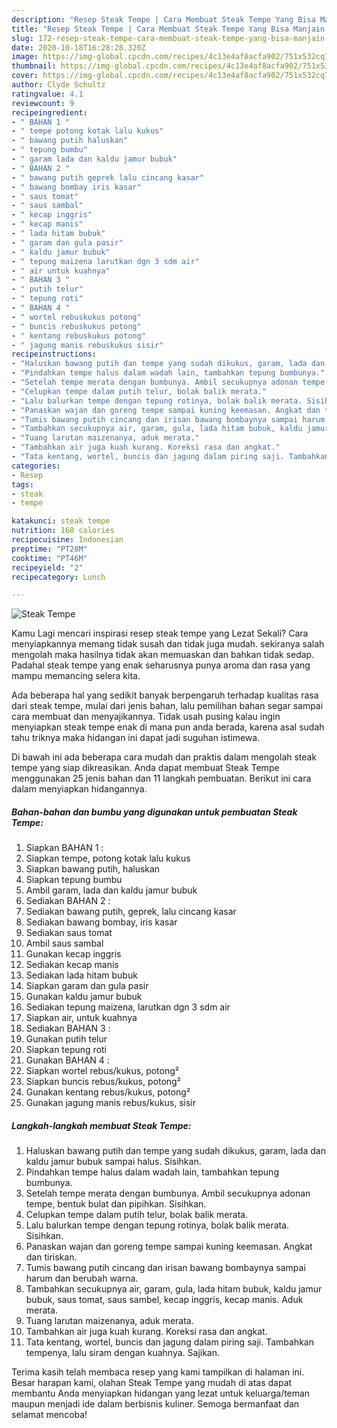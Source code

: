 ```yaml
---
description: "Resep Steak Tempe | Cara Membuat Steak Tempe Yang Bisa Manjain Lidah"
title: "Resep Steak Tempe | Cara Membuat Steak Tempe Yang Bisa Manjain Lidah"
slug: 172-resep-steak-tempe-cara-membuat-steak-tempe-yang-bisa-manjain-lidah
date: 2020-10-18T16:28:28.320Z
image: https://img-global.cpcdn.com/recipes/4c13e4af8acfa902/751x532cq70/steak-tempe-foto-resep-utama.jpg
thumbnail: https://img-global.cpcdn.com/recipes/4c13e4af8acfa902/751x532cq70/steak-tempe-foto-resep-utama.jpg
cover: https://img-global.cpcdn.com/recipes/4c13e4af8acfa902/751x532cq70/steak-tempe-foto-resep-utama.jpg
author: Clyde Schultz
ratingvalue: 4.1
reviewcount: 9
recipeingredient:
- " BAHAN 1 "
- " tempe potong kotak lalu kukus"
- " bawang putih haluskan"
- " tepung bumbu"
- " garam lada dan kaldu jamur bubuk"
- " BAHAN 2 "
- " bawang putih geprek lalu cincang kasar"
- " bawang bombay iris kasar"
- " saus tomat"
- " saus sambal"
- " kecap inggris"
- " kecap manis"
- " lada hitam bubuk"
- " garam dan gula pasir"
- " kaldu jamur bubuk"
- " tepung maizena larutkan dgn 3 sdm air"
- " air untuk kuahnya"
- " BAHAN 3 "
- " putih telur"
- " tepung roti"
- " BAHAN 4 "
- " wortel rebuskukus potong"
- " buncis rebuskukus potong"
- " kentang rebuskukus potong"
- " jagung manis rebuskukus sisir"
recipeinstructions:
- "Haluskan bawang putih dan tempe yang sudah dikukus, garam, lada dan kaldu jamur bubuk sampai halus. Sisihkan."
- "Pindahkan tempe halus dalam wadah lain, tambahkan tepung bumbunya."
- "Setelah tempe merata dengan bumbunya. Ambil secukupnya adonan tempe, bentuk bulat dan pipihkan. Sisihkan."
- "Celupkan tempe dalam putih telur, bolak balik merata."
- "Lalu balurkan tempe dengan tepung rotinya, bolak balik merata. Sisihkan."
- "Panaskan wajan dan goreng tempe sampai kuning keemasan. Angkat dan tiriskan."
- "Tumis bawang putih cincang dan irisan bawang bombaynya sampai harum dan berubah warna."
- "Tambahkan secukupnya air, garam, gula, lada hitam bubuk, kaldu jamur bubuk, saus tomat, saus sambel, kecap inggris, kecap manis. Aduk merata."
- "Tuang larutan maizenanya, aduk merata."
- "Tambahkan air juga kuah kurang. Koreksi rasa dan angkat."
- "Tata kentang, wortel, buncis dan jagung dalam piring saji. Tambahkan tempenya, lalu siram dengan kuahnya. Sajikan."
categories:
- Resep
tags:
- steak
- tempe

katakunci: steak tempe 
nutrition: 168 calories
recipecuisine: Indonesian
preptime: "PT28M"
cooktime: "PT46M"
recipeyield: "2"
recipecategory: Lunch

---
```



![Steak Tempe](https://img-global.cpcdn.com/recipes/4c13e4af8acfa902/751x532cq70/steak-tempe-foto-resep-utama.jpg)

Kamu Lagi mencari inspirasi resep steak tempe yang Lezat Sekali? Cara menyiapkannya memang tidak susah dan tidak juga mudah. sekiranya salah mengolah maka hasilnya tidak akan memuaskan dan bahkan tidak sedap. Padahal steak tempe yang enak seharusnya punya aroma dan rasa yang mampu memancing selera kita.



Ada beberapa hal yang sedikit banyak berpengaruh terhadap kualitas rasa dari steak tempe, mulai dari jenis bahan, lalu pemilihan bahan segar sampai cara membuat dan menyajikannya. Tidak usah pusing kalau ingin menyiapkan steak tempe enak di mana pun anda berada, karena asal sudah tahu triknya maka hidangan ini dapat jadi suguhan istimewa.


Di bawah ini ada beberapa cara mudah dan praktis dalam mengolah steak tempe yang siap dikreasikan. Anda dapat membuat Steak Tempe menggunakan 25 jenis bahan dan 11 langkah pembuatan. Berikut ini cara dalam menyiapkan hidangannya.

<!--inarticleads1-->

##### Bahan-bahan dan bumbu yang digunakan untuk pembuatan Steak Tempe:

1. Siapkan  BAHAN 1 :
1. Siapkan  tempe, potong kotak lalu kukus
1. Siapkan  bawang putih, haluskan
1. Siapkan  tepung bumbu
1. Ambil  garam, lada dan kaldu jamur bubuk
1. Sediakan  BAHAN 2 :
1. Sediakan  bawang putih, geprek, lalu cincang kasar
1. Sediakan  bawang bombay, iris kasar
1. Sediakan  saus tomat
1. Ambil  saus sambal
1. Gunakan  kecap inggris
1. Sediakan  kecap manis
1. Sediakan  lada hitam bubuk
1. Siapkan  garam dan gula pasir
1. Gunakan  kaldu jamur bubuk
1. Sediakan  tepung maizena, larutkan dgn 3 sdm air
1. Siapkan  air, untuk kuahnya
1. Sediakan  BAHAN 3 :
1. Gunakan  putih telur
1. Siapkan  tepung roti
1. Gunakan  BAHAN 4 :
1. Siapkan  wortel rebus/kukus, potong²
1. Siapkan  buncis rebus/kukus, potong²
1. Gunakan  kentang rebus/kukus, potong²
1. Gunakan  jagung manis rebus/kukus, sisir




<!--inarticleads2-->

##### Langkah-langkah membuat Steak Tempe:

1. Haluskan bawang putih dan tempe yang sudah dikukus, garam, lada dan kaldu jamur bubuk sampai halus. Sisihkan.
1. Pindahkan tempe halus dalam wadah lain, tambahkan tepung bumbunya.
1. Setelah tempe merata dengan bumbunya. Ambil secukupnya adonan tempe, bentuk bulat dan pipihkan. Sisihkan.
1. Celupkan tempe dalam putih telur, bolak balik merata.
1. Lalu balurkan tempe dengan tepung rotinya, bolak balik merata. Sisihkan.
1. Panaskan wajan dan goreng tempe sampai kuning keemasan. Angkat dan tiriskan.
1. Tumis bawang putih cincang dan irisan bawang bombaynya sampai harum dan berubah warna.
1. Tambahkan secukupnya air, garam, gula, lada hitam bubuk, kaldu jamur bubuk, saus tomat, saus sambel, kecap inggris, kecap manis. Aduk merata.
1. Tuang larutan maizenanya, aduk merata.
1. Tambahkan air juga kuah kurang. Koreksi rasa dan angkat.
1. Tata kentang, wortel, buncis dan jagung dalam piring saji. Tambahkan tempenya, lalu siram dengan kuahnya. Sajikan.




Terima kasih telah membaca resep yang kami tampilkan di halaman ini. Besar harapan kami, olahan Steak Tempe yang mudah di atas dapat membantu Anda menyiapkan hidangan yang lezat untuk keluarga/teman maupun menjadi ide dalam berbisnis kuliner. Semoga bermanfaat dan selamat mencoba!
